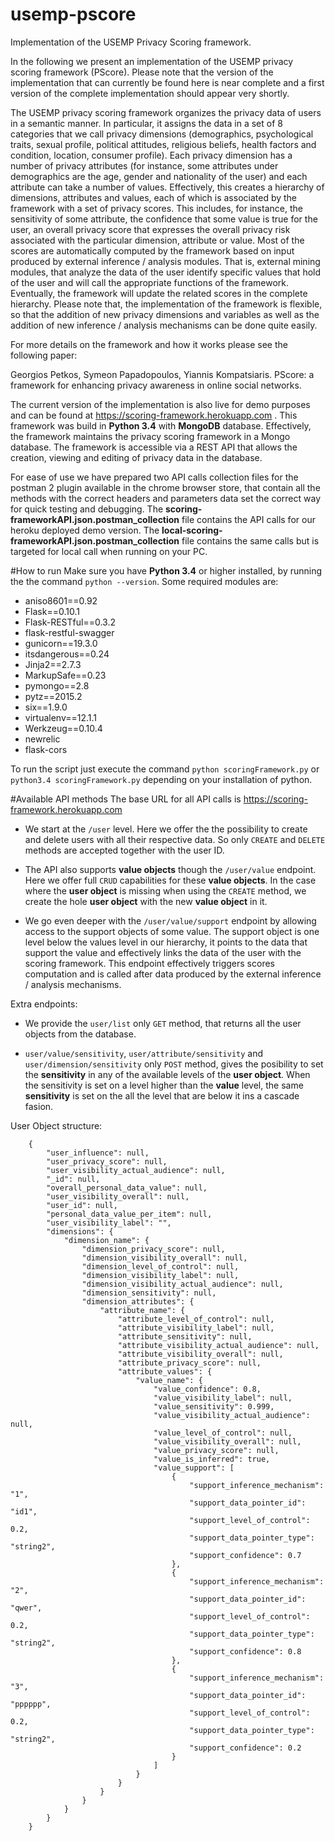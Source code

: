 # usemp-pscore
Implementation of the USEMP Privacy Scoring framework.

In the following we present an implementation of the USEMP privacy scoring framework (PScore). Please note that the version of the implementation that can currently be found here is near complete and a first version of the complete implementation should appear very shortly. 

The USEMP privacy scoring framework organizes the privacy data of users in a semantic manner. In particular, it assigns the data in a set of 8 categories that we call privacy dimensions (demographics, psychological traits, sexual profile, political attitudes, religious beliefs, health factors and condition, location, consumer profile). Each privacy dimension has a number of privacy attributes (for instance, some attributes under demographics are the age, gender and nationality of the user) and each attribute can take a number of values. Effectively, this creates a hierarchy of dimensions, attributes and values, each of which is associated by the framework with a set of privacy scores. This includes, for instance, the sensitivity of some attribute, the confidence that some value is true for the user, an overall privacy score that expresses the overall privacy risk associated with the particular dimension, attribute or value. Most of the scores are automatically computed by the framework based on input produced by external inference / analysis modules. That is, external mining modules, that analyze the data of the user identify specific values that hold of the user and will call the appropriate functions of the framework. Eventually, the framework will update the related scores in the complete hierarchy. Please note that, the implementation of the framework is flexible, so that the addition of new privacy dimensions and variables as well as the addition of new inference / analysis mechanisms can be done quite easily.


For more details on the framework and how it works please see the following paper:

Georgios Petkos, Symeon Papadopoulos, Yiannis Kompatsiaris.
PScore: a framework for enhancing privacy awareness in online social networks.

The current version of the implementation is also live for demo purposes and can be found at <https://scoring-framework.herokuapp.com> . This framework was build in **Python 3.4** with **MongoDB** database. Effectively, the framework maintains the privacy scoring framework in a Mongo database. The framework is accessible via a REST API that allows the creation, viewing and editing of privacy data in the database. 


For ease of use we have prepared two API calls collection files for the postman 2 plugin available in the chrome browser store, that contain all the methods with the correct headers and parameters data set the correct way for quick testing and debugging. The **scoring-frameworkAPI.json.postman_collection** file contains the API calls for our heroku deployed demo version. The **local-scoring-frameworkAPI.json.postman_collection** file contains the same calls but is targeted for local call when running on your PC.

#How to run
Make sure you have **Python 3.4** or higher installed, by running the the command `python --version`.
Some required modules are:

- aniso8601==0.92
- Flask==0.10.1
- Flask-RESTful==0.3.2
- flask-restful-swagger
- gunicorn==19.3.0
- itsdangerous==0.24
- Jinja2==2.7.3
- MarkupSafe==0.23
- pymongo==2.8
- pytz==2015.2
- six==1.9.0
- virtualenv==12.1.1
- Werkzeug==0.10.4
- newrelic
- flask-cors

To run the script just execute the command `python scoringFramework.py` or `python3.4 scoringFramework.py` depending on your installation of python.


#Available API methods
The base URL for all API calls is <https://scoring-framework.herokuapp.com>

- We start at the `/user` level. Here we offer the the possibility to create and delete users with all their respective data. So only `CREATE` and `DELETE` methods are accepted together with the user ID.

- The API also supports **value objects** though the `/user/value` endpoint. Here we offer full `CRUD` capabilities for these **value objects**. In the case where the **user object** is missing when using the `CREATE` method, we create the hole **user object** with the new **value object** in it.

- We go even deeper with the `/user/value/support` endpoint by allowing access to the support objects of some value. The support object is one level below the values level in our hierarchy, it points to the data that support the value and effectively links the data of the user with the scoring framework. This endpoint effectively triggers scores computation and is called after data produced by the external inference / analysis mechanisms.

Extra endpoints:

- We provide the `user/list` only `GET` method, that returns all the user objects from the database.

- `user/value/sensitivity`, `user/attribute/sensitivity` and `user/dimension/sensitivity` only `POST` method, gives the posibility to set the **sensitivity** in any of the available levels of the **user object**. When the sensitivity is set on a level higher than the **value** level, the same **sensitivity** is set on the all the level that are below it ins a cascade fasion.


User Object structure:


		{
			"user_influence": null,
			"user_privacy_score": null,
			"user_visibility_actual_audience": null,
			"_id": null,
			"overall_personal_data_value": null,
			"user_visibility_overall": null,
			"user_id": null,
			"personal_data_value_per_item": null,
			"user_visibility_label": "",
			"dimensions": {
				"dimension_name": {
					"dimension_privacy_score": null,
					"dimension_visibility_overall": null,
					"dimension_level_of_control": null,
					"dimension_visibility_label": null,
					"dimension_visibility_actual_audience": null,
					"dimension_sensitivity": null,
					"dimension_attributes": {
						"attribute_name": {
							"attribute_level_of_control": null,
							"attribute_visibility_label": null,
							"attribute_sensitivity": null,
							"attribute_visibility_actual_audience": null,
							"attribute_visibility_overall": null,
							"attribute_privacy_score": null,
							"attribute_values": {
								"value_name": {
									"value_confidence": 0.8,
									"value_visibility_label": null,
									"value_sensitivity": 0.999,
									"value_visibility_actual_audience": null,
									"value_level_of_control": null,
									"value_visibility_overall": null,
									"value_privacy_score": null,
									"value_is_inferred": true,
									"value_support": [
										{
											"support_inference_mechanism": "1",
											"support_data_pointer_id": "id1",
											"support_level_of_control": 0.2,
											"support_data_pointer_type": "string2",
											"support_confidence": 0.7
										},
										{
											"support_inference_mechanism": "2",
											"support_data_pointer_id": "qwer",
											"support_level_of_control": 0.2,
											"support_data_pointer_type": "string2",
											"support_confidence": 0.8
										},
										{
											"support_inference_mechanism": "3",
											"support_data_pointer_id": "pppppp",
											"support_level_of_control": 0.2,
											"support_data_pointer_type": "string2",
											"support_confidence": 0.2
										}
									]
								}
							}
						}
					}
				}
			}
		}
